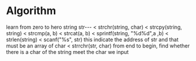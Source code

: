 # Algorithm
learn from zero to hero
string str---
< strchr(string, char)
< strcpy(string, string)
< strcmp(a, b)
< strcat(a, b)
< sprintf(string, "%d%d",a ,b)
< strlen(string)
< scanf("%s", str) this indicate the address of str and that must be an array of char
< strrchr(str, char) from end to begin, find whether there is a char of the string meet the char we input

